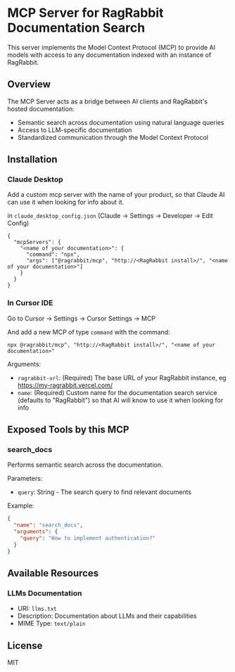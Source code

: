# MCP Server for RagRabbit Documentation Search

This server implements the Model Context Protocol (MCP) to provide AI models with access to any documentation indexed with an instance of RagRabbit.

## Overview

The MCP Server acts as a bridge between AI clients and RagRabbit's hosted documentation:

- Semantic search across documentation using natural language queries
- Access to LLM-specific documentation
- Standardized communication through the Model Context Protocol

## Installation

### Claude Desktop

Add a custom mcp server with the name of your product, so that Claude AI can use it when looking for info about it.

in `claude_desktop_config.json` (Claude -> Settings -> Developer -> Edit Config)

```
{
  "mcpServers": {
    "<name of your documentation>": {
      "command": "npx",
      "args": ["@ragrabbit/mcp", "http://<RagRabbit install>/", "<name of your documentation>"]
    }
  }
}
```

### In Cursor IDE

Go to Cursor -> Settings -> Cursor Settings -> MCP

And add a new MCP of type `command` with the command:

```
npx @ragrabbit/mcp", "http://<RagRabbit install>/", "<name of your documentation>"
```

Arguments:

- `ragrabbit-url`: (Required) The base URL of your RagRabbit instance, eg https://my-ragrabbit.vercel.com/
- `name`: (Required) Custom name for the documentation search service (defaults to "RagRabbit") so that AI will know to use it when looking for info

## Exposed Tools by this MCP

### search_docs

Performs semantic search across the documentation.

Parameters:

- `query`: String - The search query to find relevant documents

Example:

```json
{
  "name": "search_docs",
  "arguments": {
    "query": "How to implement authentication?"
  }
}
```

## Available Resources

### LLMs Documentation

- URI: `llms.txt`
- Description: Documentation about LLMs and their capabilities
- MIME Type: `text/plain`

## License

MIT
